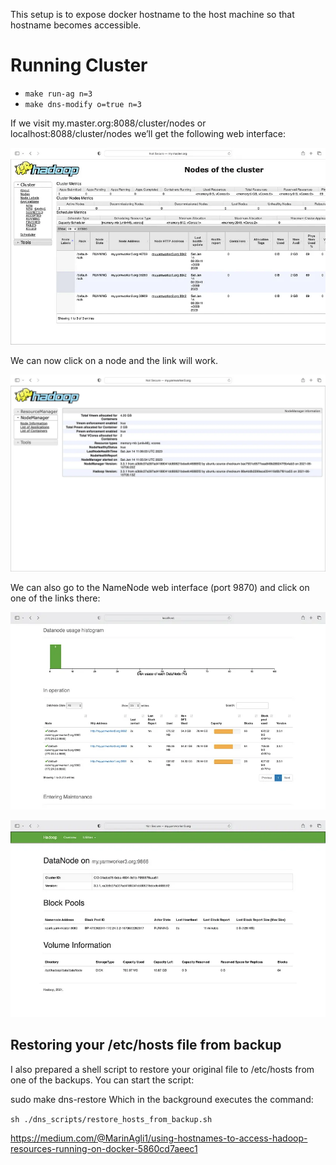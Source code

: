 

This setup is to expose docker hostname to the host machine so that hostname becomes accessible.


# Running Cluster
- `make run-ag n=3`
- `make dns-modify o=true n=3`

If we visit my.master.org:8088/cluster/nodes or localhost:8088/cluster/nodes we’ll get the following web interface:

![img.png](resources/img.png)


We can now click on a node and the link will work.

![img_1.png](resources/img_1.png)

We can also go to the NameNode web interface (port 9870) and click on one of the links there:

![img_2.png](resources/img_2.png)


![img_3.png](resources/img_3.png)


## Restoring your /etc/hosts file from backup
I also prepared a shell script to restore your original file to /etc/hosts from one of the backups. You can start the script:

sudo make dns-restore
Which in the background executes the command:

`sh ./dns_scripts/restore_hosts_from_backup.sh`



https://medium.com/@MarinAgli1/using-hostnames-to-access-hadoop-resources-running-on-docker-5860cd7aeec1
